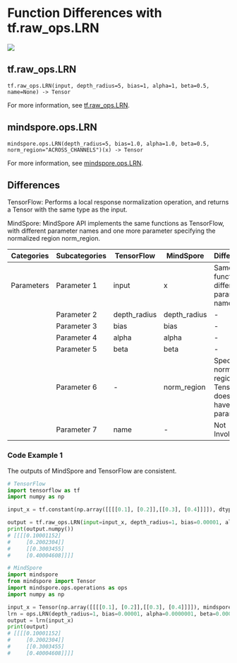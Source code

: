 # Function Differences with tf.raw_ops.LRN

<a href="https://gitee.com/mindspore/docs/blob/master/docs/mindspore/source_en/note/api_mapping/tensorflow_diff/LRN.md" target="_blank"><img src="https://mindspore-website.obs.cn-north-4.myhuaweicloud.com/website-images/r2.0/resource/_static/logo_source_en.png"></a>

## tf.raw_ops.LRN

```text
tf.raw_ops.LRN(input, depth_radius=5, bias=1, alpha=1, beta=0.5, name=None) -> Tensor
```

For more information, see [tf.raw_ops.LRN](https://tensorflow.google.cn/versions/r2.6/api_docs/python/tf/raw_ops/LRN).

## mindspore.ops.LRN

```text
mindspore.ops.LRN(depth_radius=5, bias=1.0, alpha=1.0, beta=0.5, norm_region="ACROSS_CHANNELS")(x) -> Tensor
```

For more information, see [mindspore.ops.LRN](https://www.mindspore.cn/docs/en/master/api_python/ops/mindspore.ops.LRN.html).

## Differences

TensorFlow: Performs a local response normalization operation, and returns a Tensor with the same type as the input.

MindSpore: MindSpore API implements the same functions as TensorFlow, with different parameter names and one more parameter specifying the normalized region norm_region.

| Categories | Subcategories |TensorFlow | MindSpore | Differences |
| --- | --- | --- | --- |---|
|Parameters | Parameter 1 | input | x        | Same function, different parameter names           |
|  | Parameter 2 | depth_radius       | depth_radius         | - |
|  | Parameter 3 | bias       | bias         | - |
|  | Parameter 4 | alpha       | alpha         | - |
|  | Parameter 5 | beta       | beta         | - |
|  | Parameter 6 | -       | norm_region         | Specify the normalized region. TensorFlow does not have this parameter |
| | Parameter 7 | name | -           | Not Involved |

### Code Example 1

The outputs of MindSpore and TensorFlow are consistent.

```python
# TensorFlow
import tensorflow as tf
import numpy as np

input_x = tf.constant(np.array([[[[0.1], [0.2]],[[0.3], [0.4]]]]), dtype=tf.float32)

output = tf.raw_ops.LRN(input=input_x, depth_radius=1, bias=0.00001, alpha=0.0000001, beta=0.00001)
print(output.numpy())
# [[[[0.10001152]
#     [0.2002304]]
#     [[0.3003455]
#     [0.40004608]]]]

# MindSpore
import mindspore
from mindspore import Tensor
import mindspore.ops.operations as ops
import numpy as np

input_x = Tensor(np.array([[[[0.1], [0.2]],[[0.3], [0.4]]]]), mindspore.float32)
lrn = ops.LRN(depth_radius=1, bias=0.00001, alpha=0.0000001, beta=0.00001)
output = lrn(input_x)
print(output)
# [[[[0.10001152]
#     [0.2002304]]
#     [[0.3003455]
#     [0.40004608]]]]
```
